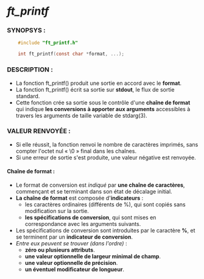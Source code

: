 # *ft_printf*

### SYNOPSYS :
``` c
	#include "ft_printf.h"

	int ft_printf(const char *format, ...);
```

### DESCRIPTION :

* La fonction ft_printf() produit une sortie en accord avec le **format**.
* La fonction ft_printf() écrit sa sortie sur **stdout**, le flux de sortie standard.
* Cette fonction crée sa sortie sous le contrôle d'une **chaîne de format** qui indique
**les conversions à apporter aux arguments** accessibles à travers les arguments
de taille variable de stdarg(3).

### VALEUR RENVOYÉE :

* Si elle réussit, la fonction renvoi le nombre de caractères imprimés,
sans compter l'octet nul « \0 » final dans les chaînes.
* Si une erreur de sortie s'est produite, une valeur négative est renvoyée.

#### Chaîne de format :

* Le format de conversion est *indiqué* par **une chaîne de caractères**, commençant et
se terminant dans son état de décalage initial.
* **La chaîne de format** est composée d'**indicateurs** :
	* les caractères ordinaires (différents de %), qui sont copiés sans modification sur la sortie.
	* **les spécifications de conversion**, qui sont mises en correspondance avec les arguments suivants.
* Les spécifications de conversion sont introduites par le caractère **%**, et se terminent par un **indicateur
de conversion**.
* *Entre eux peuvent se trouver (dans l'ordre)* :
	* **zéro ou plusieurs attributs**.
	* **une valeur optionnelle de largeur minimal de champ**.
	* **une valeur optionnelle de précision**.
	* **un éventuel modificateur de longueur**.


